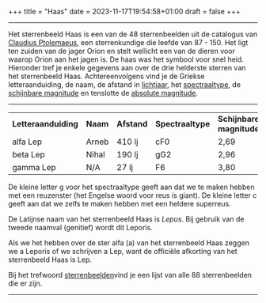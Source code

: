 +++
title = "Haas"
date = 2023-11-17T19:54:58+01:00
draft = false
+++

---
Het sterrenbeeld Haas is een van de 48 sterrenbeelden uit de catalogus
van [Claudius Ptolemaeus](/encyclopedie/ptolemaeus), een sterrenkundige die
leefde van 87 - 150. Het ligt ten zuiden van de jager Orion en stelt
wellicht een van de dieren voor waarop Orion aan het jagen is. De haas
was het symbool voor snel heid.\
Hieronder tref je enkele gegevens aan over de drie helderste sterren van
het sterrenbeeld Haas. Achtereenvolgens vind je de Griekse
letteraanduiding, de naam, de afstand in
[lichtjaar](/encyclopedie/lichtjaar), het
[spectraaltype](/encyclopedie/spectraa), de [schijnbare magnitude](/encyclopedie/magnitude) en tenslotte de [absolute magnitude](/encyclopedie/absolute).

---
|   |   |   |   |   |   |
|---|---|---|---|---|---|
**Letteraanduiding** |**Naam** |**Afstand** |**Spectraaltype** |**Schijnbare magnitude** |**Absolute magnitude**
    alfa Lep       |Arneb      |410 lj   |cF0     |2,69    |-2.9 
    beta Lep       |Nihal      |190 lj   |gG2     |2,96    |-0,7 
    gamma Lep      |N/A        |27 lj    |F6     |3,80     |4,1
     

De kleine letter g voor het spectraaltype geeft aan dat we te maken
hebben met een reuzenster (het Engelse woord voor reus is giant). De
kleine letter c geeft aan dat we zelfs te maken hebben met een heldere
superreus.

De Latijnse naam van het sterrenbeeld Haas is *Lepus*. Bij gebruik van
de tweede naamval (genitief) wordt dit Leporis.

Als we het hebben over de ster alfa (a) van het sterrenbeeld Haas zeggen
we a Leporis of we schrijven a Lep, want de officiële afkorting van het
sterrenbeeld Haas is Lep.

Bij het trefwoord [sterrenbeelden](/encyclopedie/sterrenbeeld)vind je een
lijst van alle 88 sterrenbeelden die er zijn.

---
